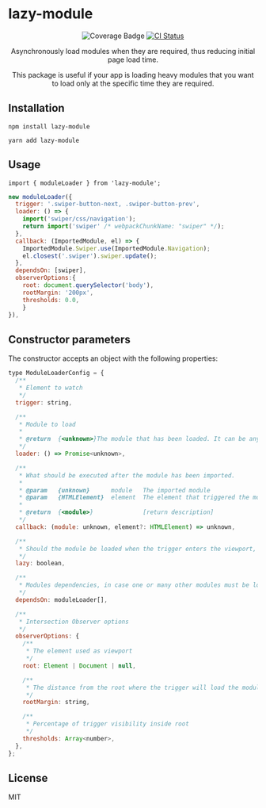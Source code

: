 # lazy-module

<div align="center">

![Coverage Badge](https://img.shields.io/endpoint?url=https://gist.githubusercontent.com/LucasDemea/47afa2dca4215d90df6248220a886a3e/raw/lazy-module__heads_main.json&style=flat-square)
[![CI Status](https://github.com/digital-swing/lazy-module/actions/workflows/test.yml/badge.svg)](https://github.com/digital-swing/lazy-module/actions/workflows/test.yml)

Asynchronously load modules when they are required, thus reducing initial page load time.

This package is useful if your app is loading heavy modules that you want to load only at the specific time they are required.

</div>

## Installation

```console
npm install lazy-module
```

```console
yarn add lazy-module
```

## Usage

`import { moduleLoader } from 'lazy-module';`

```js
new moduleLoader({
  trigger: '.swiper-button-next, .swiper-button-prev',
  loader: () => {
    import('swiper/css/navigation');
    return import('swiper' /* webpackChunkName: "swiper" */);
  },
  callback: (ImportedModule, el) => {
    ImportedModule.Swiper.use(ImportedModule.Navigation);
    el.closest('.swiper').swiper.update();
  },
  dependsOn: [swiper],
  observerOptions:{
    root: document.querySelector('body'),
    rootMargin: '200px',
    thresholds: 0.0,
    }
}),
```

## Constructor parameters

The constructor accepts an object with the following properties:

```js
type ModuleLoaderConfig = {
  /**
   * Element to watch
   */
  trigger: string,

  /**
   * Module to load
   *
   * @return  {<unknown>}The module that has been loaded. It can be anything: a class, a constant...
   */
  loader: () => Promise<unknown>,

  /**
   * What should be executed after the module has been imported.
   *
   * @param   {unknown}      module   The imported module
   * @param   {HTMLElement}  element  The element that triggered the module import
   *
   * @return  {<module>}              [return description]
   */
  callback: (module: unknown, element?: HTMLElement) => unknown,

  /**
   * Should the module be loaded when the trigger enters the viewport, or deferred to when the browser is idle.
   */
  lazy: boolean,

  /**
   * Modules dependencies, in case one or many other modules must be loaded first.
   */
  dependsOn: moduleLoader[],

  /**
   * Intersection Observer options
   */
  observerOptions: {
    /**
     * The element used as viewport
     */
    root: Element | Document | null,

    /**
     * The distance from the root where the trigger will load the module
     */
    rootMargin: string,

    /**
     * Percentage of trigger visibility inside root
     */
    thresholds: Array<number>,
  },
};
```

## License

MIT
